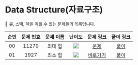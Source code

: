 # Data Structure(자료구조)

🐻 큐, 스택, 덱을 익힐 수 있는 문제들의 목록입니다.

| 순번 | 문제 번호 | 문제 이름 |                                        난이도                                        |                    문제 링크                     |                                                 풀이 링크                                                 |
| :--: | :-------: | :-------: | :----------------------------------------------------------------------------------: | :----------------------------------------------: | :-------------------------------------------------------------------------------------------------------: |
|  00  |   11279   |  최대 힙  | <img width="20" height="20" src="https://d2gd6pc034wcta.cloudfront.net/tier/9.svg"/> |  [문제](https://www.acmicpc.net/problem/11279)   | [풀이](https://github.com/ssinee/Baekjoon/blob/main/data_structure/11279_%EC%B5%9C%EB%8C%80%ED%9E%99.cpp) |
|  01  |   1927    |  최소 힙  | <img width="20" height="20" src="https://d2gd6pc034wcta.cloudfront.net/tier/9.svg"/> | [바로가기](https://www.acmicpc.net/problem/1927) |            [풀이](https://github.com/ssinee/Baekjoon/blob/main/data_structure/1927_최소힙.cpp)            |
